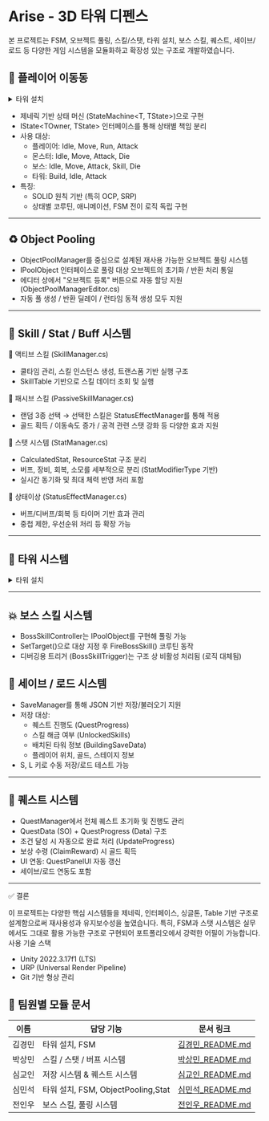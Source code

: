 # Arise - 3D 타워 디펜스

본 프로젝트는 FSM, 오브젝트 풀링, 스킬/스탯, 타워 설치, 보스 스킬, 퀘스트, 세이브/로드 등 다양한 게임 시스템을 모듈화하고 확장성 있는 구조로 개발하였습니다.

## 🧠 플레이어 이동동
<details>
<summary>타워 설치</summary>
<div markdown="1">

- WASD로 캐릭터를 이동할 수 있습니다.
- Shift를 누른 상태로 이동시 달릴 수 있습니다.
- 적이 근접하면 자동으로 공격을 합니다.
- Z,X,C로 스킬을 사용할 수 있습니다.
![Movie_018](https://github.com/user-attachments/assets/3d2085b9-90b7-474c-9f99-39869aa28f9b)
![Movie_019](https://github.com/user-attachments/assets/385a86f7-3535-4a61-a449-bd691b82d9bc)

</div>
</details>


- 제네릭 기반 상태 머신 (StateMachine<T, TState>)으로 구현
- IState<TOwner, TState> 인터페이스를 통해 상태별 책임 분리
- 사용 대상:
  - 플레이어: Idle, Move, Run, Attack
  - 몬스터: Idle, Move, Attack, Die
  - 보스: Idle, Move, Attack, Skill, Die
  - 타워: Build, Idle, Attack
- 특징:
  - SOLID 원칙 기반 (특히 OCP, SRP)
  - 상태별 코루틴, 애니메이션, FSM 전이 로직 독립 구현

---

## ♻️ Object Pooling
- ObjectPoolManager를 중심으로 설계된 재사용 가능한 오브젝트 풀링 시스템
- IPoolObject 인터페이스로 풀링 대상 오브젝트의 초기화 / 반환 처리 통일
- 에디터 상에서 "오브젝트 등록" 버튼으로 자동 할당 지원 (ObjectPoolManagerEditor.cs)
- 자동 풀 생성 / 반환 딜레이 / 런타임 동적 생성 모두 지원

---

## 🧬 Skill / Stat / Buff 시스템
🔹 액티브 스킬 (SkillManager.cs)
- 쿨타임 관리, 스킬 인스턴스 생성, 트랜스폼 기반 실행 구조
- SkillTable 기반으로 스킬 데이터 조회 및 실행

🔹 패시브 스킬 (PassiveSkillManager.cs)
- 랜덤 3종 선택 → 선택한 스킬은 StatusEffectManager를 통해 적용
- 골드 획득 / 이동속도 증가 / 공격 관련 스탯 강화 등 다양한 효과 지원

🔹 스탯 시스템 (StatManager.cs)
- CalculatedStat, ResourceStat 구조 분리
- 버프, 장비, 회복, 소모를 세부적으로 분리 (StatModifierType 기반)
- 실시간 동기화 및 최대 체력 반영 처리 포함

🔹 상태이상 (StatusEffectManager.cs)
- 버프/디버프/회복 등 타이머 기반 효과 관리
- 중첩 제한, 우선순위 처리 등 확장 가능

---
 ## 🏰 타워 시스템
<details>
<summary>타워 설치</summary>
<div markdown="1">

- 오른쪽 화살표를 눌러 타워 설치 모드로 진입하여 타워를 설치할 수 있습니다.
- 설치 가능한 구역이면 초록색, 불가능한 구역이면 빨간색으로 표시됩니다.
- 설치된 타워를 클릭하여 업그레이드, 제거가 가능합니다.
![Movie_006](https://github.com/user-attachments/assets/ccafee1c-af4b-49cd-a38b-5cf4f96f08f1)

</div>
</details>

---

## 💥 보스 스킬 시스템
- BossSkillController는 IPoolObject를 구현해 풀링 가능
- SetTarget()으로 대상 지정 후 FireBossSkill() 코루틴 동작
- 디버깅용 트리거 (BossSkillTrigger)는 구조 상 비활성 처리됨 (로직 대체됨)

## 💾 세이브 / 로드 시스템
- SaveManager를 통해 JSON 기반 저장/불러오기 지원
- 저장 대상:
  - 퀘스트 진행도 (QuestProgress)
  - 스킬 해금 여부 (UnlockedSkills)
  - 배치된 타워 정보 (BuildingSaveData)
  - 플레이어 위치, 골드, 스테이지 정보
- S, L 키로 수동 저장/로드 테스트 가능

---

## 📜 퀘스트 시스템
- QuestManager에서 전체 퀘스트 초기화 및 진행도 관리
- QuestData (SO) + QuestProgress (Data) 구조
- 조건 달성 시 자동으로 완료 처리 (UpdateProgress)
- 보상 수령 (ClaimReward) 시 골드 획득
- UI 연동: QuestPanelUI 자동 갱신
- 세이브/로드 연동도 포함

---
✅ 결론

이 프로젝트는 다양한 핵심 시스템들을 제네릭, 인터페이스, 싱글톤, Table 기반 구조로 설계함으로써 재사용성과 유지보수성을 높였습니다. 특히, FSM과 스탯 시스템은 실무에서도 그대로 활용 가능한 구조로 구현되어 포트폴리오에서 강력한 어필이 가능합니다.
 사용 기술 스택
- Unity 2022.3.17f1 (LTS)
- URP (Universal Render Pipeline)
- Git 기반 형상 관리


## 👥 팀원별 모듈 문서

| 이름 | 담당 기능 | 문서 링크 |
|------|-----------|-----------|
| 김경민 | 타워 설치, FSM           | [김경민_README.md](./Members/README_rudals4469.md) |
| 박상민 | 스킬 / 스탯 / 버프 시스템 | [박상민_README.md](./Members/LeeREADME.md) |
| 심교인 | 저장 시스템 & 퀘스트 시스템    | [심교인_README.md](./Members/README_Simkyoin.md) |
| 심민석 | 타워 설치, FSM, ObjectPooling,Stat     | [심민석_README.md](./Members/README_Shimminseok.md) |
| 전인우 | 보스 스킬, 풀링 시스템     | [전인우_README.md](./Members/README_InwooJeon.md) |
